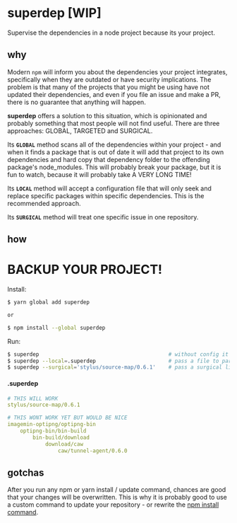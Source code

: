 # superdep [WIP]
Supervise the dependencies in a node project because its your project.

## why
Modern `npm` will inform you about the dependencies your project integrates, specifically when they are outdated or have security implications. The problem is that many of the projects that you might be using have not updated their dependencies, and even if you file an issue and make a PR, there is no guarantee that anything will happen. 

**superdep** offers a solution to this situation, which is opinionated and probably something that most people will not find useful. There are three approaches: GLOBAL, TARGETED and SURGICAL.

Its **`GLOBAL`** method scans all of the dependencies within your project - and when it finds a package that is out of date it will add that project to its own dependencies and hard copy that dependency folder to the offending package's node_modules. This will probably break your package, but it is fun to watch, because it will probably take A VERY LONG TIME! 

Its **`LOCAL`** method will accept a configuration file that will only seek and replace specific packages within specific dependencies. This is the recommended approach.

Its **`SURGICAL`** method will treat one specific issue in one repository.

## how

# BACKUP YOUR PROJECT! 


Install:
```bash
$ yarn global add superdep

or

$ npm install --global superdep
```

Run:
```bash
$ superdep                                         # without config it is GLOBAL
$ superdep --local=.superdep                       # pass a file to parse for surgical lines
$ superdep --surgical='stylus/source-map/0.6.1'    # pass a surgical line
```

#### .superdep
```yml
# THIS WILL WORK
stylus/source-map/0.6.1

# THIS WONT WORK YET BUT WOULD BE NICE
imagemin-optipng/optipng-bin
    optipng-bin/bin-build
        bin-build/download
            download/caw
                caw/tunnel-agent/0.6.0
```

## gotchas
After you run any npm or yarn install / update command, chances are good that your changes will be overwritten. This is why it is probably good to use a custom command to update your repository - or rewrite the [npm install command](https://stackoverflow.com/questions/48983841/run-postinstall-hook-for-any-local-dependency/48987576#48987576).

